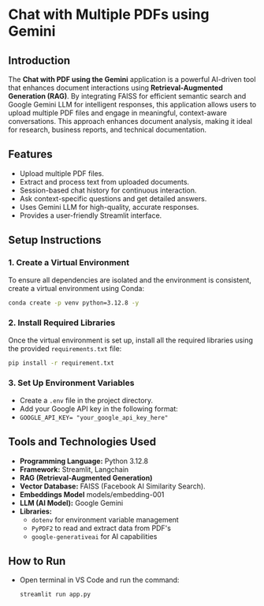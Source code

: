 # Chat with Multiple PDFs using Gemini

## Introduction
The **Chat with PDF using the Gemini** application is a powerful AI-driven tool that enhances document interactions using **Retrieval-Augmented Generation (RAG)**. By integrating FAISS for efficient semantic search and Google Gemini LLM for intelligent responses, this application allows users to upload multiple PDF files and engage in meaningful, context-aware conversations. This approach enhances document analysis, making it ideal for research, business reports, and technical documentation.

## Features
- Upload multiple PDF files.
- Extract and process text from uploaded documents.
- Session-based chat history for continuous interaction.
- Ask context-specific questions and get detailed answers.
- Uses Gemini LLM for high-quality, accurate responses.
- Provides a user-friendly Streamlit interface.

## Setup Instructions

### 1. Create a Virtual Environment
To ensure all dependencies are isolated and the environment is consistent, create a virtual environment using Conda:

```sh
conda create -p venv python=3.12.8 -y
```

### 2. Install Required Libraries
Once the virtual environment is set up, install all the required libraries using the provided `requirements.txt` file:

```sh
pip install -r requirement.txt
```

### 3. Set Up Environment Variables
- Create a `.env` file in the project directory.
- Add your Google API key in the following format:
- 
  `GOOGLE_API_KEY= "your_google_api_key_here"`
  
## Tools and Technologies Used
- **Programming Language:** Python 3.12.8
- **Framework:** Streamlit, Langchain
- **RAG (Retrieval-Augmented Generation)**
- **Vector Database:** FAISS (Facebook AI Similarity Search).
- **Embeddings Model** models/embedding-001
- **LLM (AI Model):** Google Gemini
- **Libraries:**
  - `dotenv` for environment variable management
  - `PyPDF2` to read and extract data from PDF's
  - `google-generativeai` for AI capabilities

## How to Run
- Open terminal in VS Code and run the command:
   
   ```sh
  streamlit run app.py
   ```


